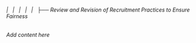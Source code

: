 ###### |   |   |   |   |   ├── Review and Revision of Recruitment Practices to Ensure Fairness

*Add content here*